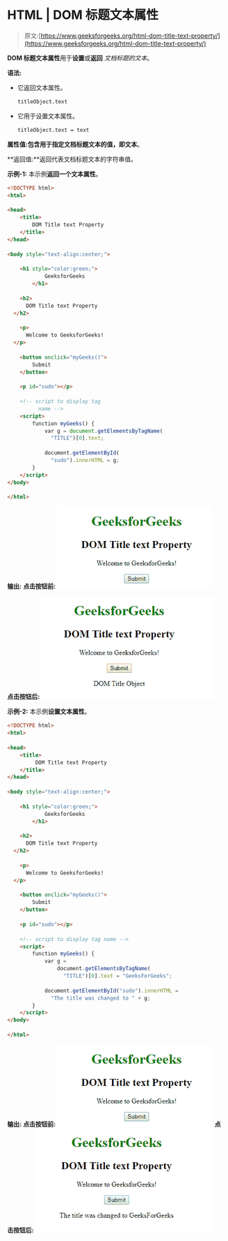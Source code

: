# HTML | DOM 标题文本属性

> 原文:[https://www.geeksforgeeks.org/html-dom-title-text-property/](https://www.geeksforgeeks.org/html-dom-title-text-property/)

**DOM 标题文本属性**用于**设置**或**返回** *文档标题的文本*。

**语法:**

*   它返回文本属性。

    ```html
    titleObject.text
    ```

*   它用于设置文本属性。

    ```html
    titleObject.text = text
    ```

**属性值:**包含用于指定文档标题文本的值，即**文本**。

**返回值:**返回代表文档标题文本的字符串值。

**示例-1:** 本示例**返回一个文本属性**。

```html
<!DOCTYPE html>
<html>

<head>
    <title>
        DOM Title text Property
    </title>
</head>

<body style="text-align:center;">

    <h1 style="color:green;"> 
            GeeksforGeeks 
        </h1>

    <h2>
      DOM Title text Property
  </h2>

    <p>
      Welcome to GeeksforGeeks!
  </p>

    <button onclick="myGeeks()">
        Submit
    </button>

    <p id="sudo"></p>

    <!-- script to display tag
          name -->
    <script>
        function myGeeks() {
            var g = document.getElementsByTagName(
              "TITLE")[0].text;

            document.getElementById(
              "sudo").innerHTML = g;
        }
    </script>
</body>

</html>
```

**输出:**
**点击按钮前:**
![](img/2e2d91d9dfc81797819e1824b81a2327.png)

**点击按钮后:**
![](img/293fb94571d512e5dc2ac966c4025f53.png)

**示例-2:** 本示例**设置文本属性**。

```html
<!DOCTYPE html>
<html>

<head>
    <title>
         DOM Title text Property
    </title>
</head>

<body style="text-align:center;">

    <h1 style="color:green;"> 
            GeeksforGeeks 
        </h1>

    <h2>
      DOM Title text Property
  </h2>

    <p>
      Welcome to GeeksforGeeks!
  </p>

    <button onclick="myGeeks()">
        Submit
    </button>

    <p id="sudo"></p>

    <!-- script to display tag name -->
    <script>
        function myGeeks() {
            var g =
                document.getElementsByTagName(
                  "TITLE")[0].text = "GeeksForGeeks";

            document.getElementById("sudo").innerHTML =
              "The title was changed to " + g;
        }
    </script>
</body>

</html>
```

**输出:**
**点击按钮前:**
![](img/2e2d91d9dfc81797819e1824b81a2327.png)
**点击按钮后:**
![](img/750dc17f45f18a62a2fb710330238846.png)